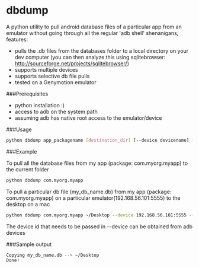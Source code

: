 dbdump
======

A python utility to pull android database files of a particular app from an emulator without going through all the regular 'adb shell' shenanigans, features:
- pulls the .db files from the databases folder to a local directory on your dev computer (you can then analyze this using sqlitebrowser: http://sourceforge.net/projects/sqlitebrowser/)
- supports multiple devices
- supports selective db file pulls
- tested on a Genymotion emulator

###Prerequisites
- python installation :)
- access to adb on the system path
- assuming adb has native root access to the emulator/device

###Usage

```bash
python dbdump app_packagename [destination_dir] [--device devicename] [--file my_dbfile.db]
```

###Example

To pull all the database files from my app (package: com.myorg.myapp) to the current folder

```bash
python dbdump com.myorg.myapp
```

To pull a particular db file (my_db_name.db) from my app (package: com.myorg.myapp) on a particular emulator(192.168.56.101:5555) to the desktop on a mac

```bash
python dbdump com.myorg.myapp ~/Desktop --device 192.168.56.101:5555 --db my_db_name.db
```

The device id that needs to be passed in --device can be obtained from adb devices

###Sample output

```bash
Copying my_db_name.db --> ~/Desktop
Done!
```
